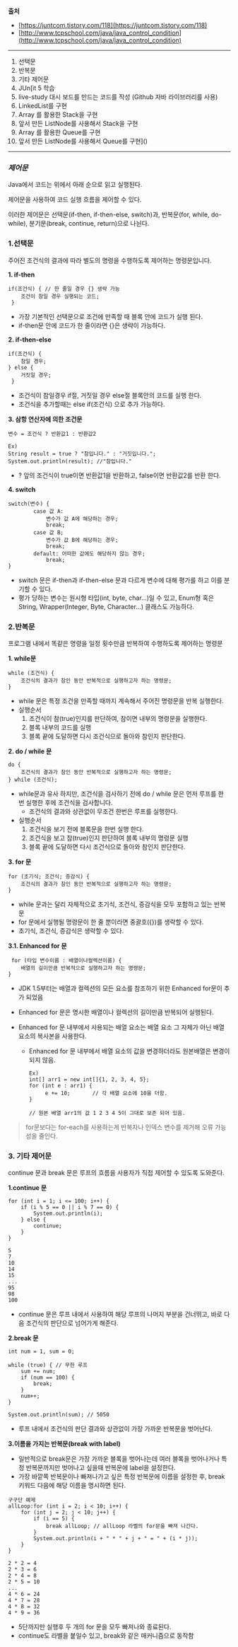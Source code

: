 **출처**

- [https://juntcom.tistory.com/118](https://juntcom.tistory.com/118)
- [http://www.tcpschool.com/java/java_control_condition](http://www.tcpschool.com/java/java_control_condition)
---

1. 선택문
2. 반복문
3. 기타 제어문
4. JUn[it 5 학습
5. live-study 대시 보드를 만드는 코드를 작성 (Github 자바 라이브러리를 사용)
6. LinkedList를 구현
7. Array 를 활용한 Stack을 구현
8. 앞서 만든 ListNode를 사용해서 Stack을 구현
9. Array 를 활용한 Queue를 구현
10. 앞서 만든 ListNode를 사용해서 Queue를 구현]()

---
### *제어문*
Java에서 코드는 위에서 아래 순으로 읽고 실행된다.

제어문을 사용하여 코드 실행 흐름을 제어할 수 있다.

이러한 제어문은 선택문(if-then, if-then-else, switch)과, 반복문(for, while, do-while), 분기문(break, continue, return)으로 나뉜다.

### 1.선택문
주어진 조건식의 결과에 따라 별도의 명령을 수행하도록 제어하는 명령문입니다.

**1. if-then**
```
if(조건식) { // 한 줄일 경우 {} 생략 가능 
    조건이 참일 경우 실행되는 코드; 
 }
```
- 가장 기본적인 선택문으로 조건에 만족할 때 블록 안에 코드가 실행 된다. 
- if-then문 안에 코드가 한 줄이라면 {}은 생략이 가능하다.

**2. if-then-else**
```
if(조건식) { 
    참일 경우; 
} else {
    거짓일 경우; 
 }
```
- 조건식이 참일경우 if절, 거짓일 경우 else절 블록안의 코드를 실행 한다.
- 조건식을 추가할때는 else if(조건식) 으로 추가 가능하다.

**3. 삼항 연산자에 의한 조건문**
```
변수 = 조건식 ? 반환값1 : 반환값2

Ex)
String result = true ? "참입니다." : "거짓입니다."; 
System.out.println(result); //"참입니다."
```
- ? 앞의 조건식이 true이면 반환값1을 반환하고, false이면 반환값2를 반환 한다. 

**4. switch**
```
switch(변수) { 
        case 값 A: 
            변수가 값 A에 해당하는 경우; 
            break; 
        case 값 B; 
            변수가 값 B에 해당하는 경우; 
            break; 
        default: 어떠한 값에도 해당하지 않는 경우; 
            break; 
}
```

- switch 문은 if-then과 if-then-else 문과 다르게 변수에 대해 평가를 하고 이를 분기할 수 있다.
- 평가 당하는 변수는 원시형 타입(int, byte, char...)일 수 있고, Enum형 혹은 String, Wrapper(Integer, Byte, Character...) 클래스도 가능하다.

### 2.반복문
프로그램 내에서 똑같은 명령을 일정 횟수만큼 반복하여 수행하도록 제어하는 명령문

**1. while문**
```
while (조건식) {
    조건식의 결과가 참인 동안 반복적으로 실행하고자 하는 명령문;
}
```
- while 문은 특정 조건을 만족할 때까지 계속해서 주어진 명령문을 반복 실행한다.
- 실행순서
  1. 조건식이 참(true)인지를 판단하여, 참이면 내부의 명령문을 실행한다.
  2. 블록 내부의 코드를 실행 
  3. 블록 끝에 도달하면 다시 조건식으로 돌아와 참인지 판단한다.

**2. do / while 문**
```
do {
    조건식의 결과가 참인 동안 반복적으로 실행하고자 하는 명령문;
} while (조건식);
```
- while문과 유사 하지만, 조건식을 검사하기 전에 do / while 문은 먼저 루프를 한 번 실행한 후에 조건식을 검사합니다. 
  - 조건식의 결과와 상관없이 무조건 한번은 루프를 실행한다.
- 실행순서
  1. 조건식을 보기 전에 블록문을 한번 실행 한다.
  2. 조건식을 보고 참(true)인지 판단하여 블록 내부의 명령문 실행
  3. 블록 끝에 도달하면 다시 조건식으로 돌아와 참인지 판단한다.


**3. for 문**
```
for (초기식; 조건식; 증감식) {
    조건식의 결과가 참인 동안 반복적으로 실행하고자 하는 명령문;
}
```
- while 문과는 달리 자체적으로 초기식, 조건식, 증감식을 모두 포함하고 있는 반복문
- for 문에서 실행될 명령문이 한 줄 뿐이라면 중괄호({})를 생략할 수 있다.
- 초기식, 조건식, 증감식은 생략할 수 있다.

**3.1. Enhanced for 문**
```
 for (타입 변수이름 : 배열이나컬렉션이름) {
    배열의 길이만큼 반복적으로 실행하고자 하는 명령문;
}
```
- JDK 1.5부터는 배열과 컬렉션의 모든 요소를 참조하기 위한 Enhanced for문이 추가 되었음
- Enhanced for 문은 명시한 배열이나 컬렉션의 길이만큼 반복되어 실행된다.

- Enhanced for 문 내부에서 사용되는 배열 요소는 배열 요소 그 자체가 아닌 배열 요소의 복사본을 사용한다.
  - Enhanced for 문 내부에서 배열 요소의 값을 변경하더라도 원본배열은 변경이 되지 않음.
    ```
    Ex)
    int[] arr1 = new int[]{1, 2, 3, 4, 5};
    for (int e : arr1) {
         e += 10;       // 각 배열 요소에 10을 더함.    
    }
    
    // 원본 배열 arr1의 값 1 2 3 4 5이 그대로 보존 되어 있음.
    ```

> for문보다는 for-each를 사용하는게 반복자나 인덱스 변수를 제거해 오류 가능성을 줄인다.

### 3. 기타 제어문

continue 문과 break 문은 루프의 흐름을 사용자가 직접 제어할 수 있도록 도와준다.

**1.continue 문**
```
for (int i = 1; i <= 100; i++) {
    if (i % 5 == 0 || i % 7 == 0) {
        System.out.println(i);
    } else {
        continue;
    }
}
```
```
5
7
10
14
15
...
95
98
100
```
- continue 문은 루프 내에서 사용하여 해당 루프의 나머지 부분을 건너뛰고, 바로 다음 조건식의 판단으로 넘어가게 해준다.

**2.break 문**
```
int num = 1, sum = 0;

while (true) { // 무한 루프
    sum += num;
    if (num == 100) {
        break;
    }
    num++;
}

System.out.println(sum); // 5050
```
- 루프 내에서 조건식의 판단 결과와 상관없이 가장 가까운 반복문을 벗어난다.

**3.이름을 가지는 반복문(break with label)**
- 일반적으로 break문은 가장 가까운 블록을 벗어나는데 여러 블록을 벗어나거나 특정 반복문까지만 벗어나고 싶을때 반복문에 label을 설정한다.
- 가장 바깥쪽 반복문이나 빠져나가고 싶은 특정 반복문에 이름을 설정한 후, break 키워드 다음에 해당 이름을 명시하면 된다.

```
구구단 예제
allLoop:for (int i = 2; i < 10; i++) {
    for (int j = 2; j < 10; j++) {
        if (i == 5) {
            break allLoop; // allLoop 라벨의 for문을 빠져 나간다.
        }
        System.out.println(i + " * " + j + " = " + (i * j));
    }
}
```
```
2 * 2 = 4
2 * 3 = 6
2 * 4 = 8
2 * 5 = 10
...
4 * 6 = 24
4 * 7 = 28
4 * 8 = 32
4 * 9 = 36 
```
- 5단까지만 실행후  두 개의 for 문을 모두 빠져나와 종료된다.
- continue도 라벨을 붙일수 있고, break와 같은 매커니즘으로 동작함